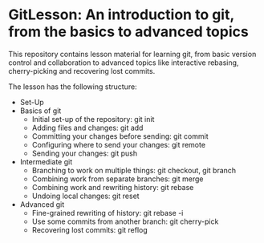 # GitLesson: An introduction to git, from the basics to advanced topics

This repository contains lesson material for learning git, from basic version control and collaboration to advanced topics like interactive rebasing, cherry-picking and recovering lost commits.

The lesson has the following structure:

- Set-Up
- Basics of git
  - Initial set-up of the repository: git init
  - Adding files and changes: git add
  - Committing your changes before sending: git commit
  - Configuring where to send your changes: git remote
  - Sending your changes: git push
- Intermediate git
  - Branching to work on multiple things: git checkout, git branch
  - Combining work from separate branches: git merge
  - Combining work and rewriting history: git rebase
  - Undoing local changes: git reset
- Advanced git
  - Fine-grained rewriting of history: git rebase -i
  - Use some commits from another branch: git cherry-pick
  - Recovering lost commits: git reflog